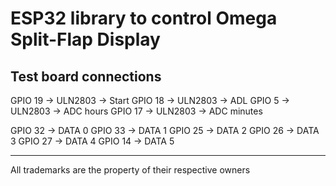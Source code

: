# ESP32 library to control Omega Split-Flap Display

## Test board connections

GPIO 19 -> ULN2803 -> Start
GPIO 18 -> ULN2803 -> ADL 
GPIO 5  -> ULN2803 -> ADC hours
GPIO 17 -> ULN2803 -> ADC minutes
 
GPIO 32 -> DATA 0
GPIO 33 -> DATA 1
GPIO 25 -> DATA 2
GPIO 26 -> DATA 3
GPIO 27 -> DATA 4
GPIO 14 -> DATA 5



---
All trademarks are the property of their respective owners